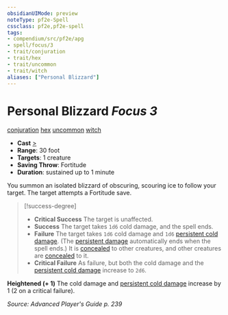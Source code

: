 ```yaml
---
obsidianUIMode: preview
noteType: pf2e-Spell
cssclass: pf2e,pf2e-spell
tags:
- compendium/src/pf2e/apg
- spell/focus/3
- trait/conjuration
- trait/hex
- trait/uncommon
- trait/witch
aliases: ["Personal Blizzard"]
---
```

# Personal Blizzard *Focus 3*   
[conjuration](rules/traits/conjuration.md "Conjuration School Trait")  [hex](rules/traits/hex-apg.md "Hex Combat Trait")  [uncommon](rules/traits/uncommon.md "Uncommon Rarity Trait")  [witch](rules/traits/witch-apg.md "Witch Class Trait")  

- **Cast** [>](rules/core-rulebook/chapter-9-playing-the-game.md#Actions "Single Action") 
- **Range**: 30 foot
- **Targets**: 1 creature
- **Saving Throw**: Fortitude
- **Duration**: sustained up to 1 minute

You summon an isolated blizzard of obscuring, scouring ice to follow your target. The target attempts a Fortitude save.

> [!success-degree] 
> - **Critical Success** The target is unaffected.
> - **Success** The target takes `1d6` cold damage, and the spell ends.
> - **Failure** The target takes `1d6` cold damage and `1d6` [persistent cold damage](rules/conditions.md#Persistent%20Damage). (The [persistent damage](rules/conditions.md#Persistent%20Damage) automatically ends when the spell ends.) It is [concealed](rules/conditions.md#Concealed) to other creatures, and other creatures are [concealed](rules/conditions.md#Concealed) to it.
> - **Critical Failure** As failure, but both the cold damage and the [persistent cold damage](rules/conditions.md#Persistent%20Damage) increase to `2d6`.

**Heightened (+ 1)** The cold damage and [persistent cold damage](rules/conditions.md#Persistent%20Damage) increase by 1 (2 on a critical failure).

*Source: Advanced Player's Guide p. 239*